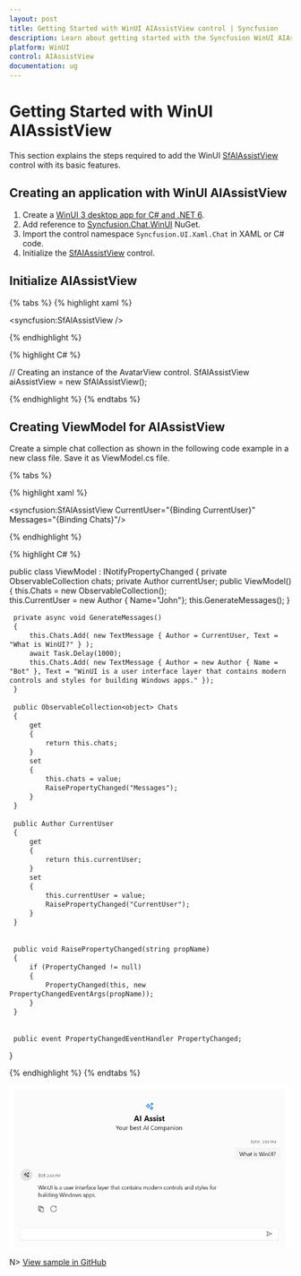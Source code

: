 ```yaml
---
layout: post
title: Getting Started with WinUI AIAssistView control | Syncfusion
description: Learn about getting started with the Syncfusion WinUI AIAssistView (SfAIAssistView) control with its basic features.
platform: WinUI
control: AIAssistView
documentation: ug
---
```


# Getting Started with WinUI AIAssistView

This section explains the steps required to add the WinUI [SfAIAssistView](https://help.syncfusion.com/cr/winui/Syncfusion.UI.Xaml.Core.SfAIAssistView.html) control with its basic features.

## Creating an application with WinUI AIAssistView

1. Create a [WinUI 3 desktop app for C# and .NET 6](https://docs.microsoft.com/en-us/windows/apps/winui/winui3/get-started-winui3-for-desktop).
2. Add reference to [Syncfusion.Chat.WinUI](https://www.nuget.org/packages/Syncfusion.Chat.WinUI) NuGet. 
3. Import the control namespace `Syncfusion.UI.Xaml.Chat` in XAML or C# code.
4. Initialize the [SfAIAssistView](https://help.syncfusion.com/cr/winui/Syncfusion.UI.Xaml.Chat.SfAIAssistView.html) control.

## Initialize AIAssistView

{% tabs %}
{% highlight xaml %}

<Page
    x:Class="GettingStarted.MainPage"
    xmlns="http://schemas.microsoft.com/winfx/2006/xaml/presentation"
    xmlns:x="http://schemas.microsoft.com/winfx/2006/xaml"
    xmlns:local="using:GettingStarted"
    xmlns:d="http://schemas.microsoft.com/expression/blend/2008"
    xmlns:mc="http://schemas.openxmlformats.org/markup-compatibility/2006"
    xmlns:syncfusion="using:Syncfusion.UI.Xaml.Core"
    mc:Ignorable="d"
    Background="{ThemeResource ApplicationPageBackgroundThemeBrush}">
    <Grid>
      <syncfusion:SfAIAssistView />
    </Grid>
</Page>

{% endhighlight %} 

{% highlight C# %}

// Creating an instance of the AvatarView control.
SfAIAssistView aiAssistView = new SfAIAssistView();
           
{% endhighlight %}
{% endtabs %}

## Creating ViewModel for AIAssistView

Create a simple chat collection as shown in the following code example in a new class file. Save it as ViewModel.cs file.

{% tabs %}

{% highlight xaml %}

<Page
    x:Class="GettingStarted.MainPage"
    xmlns="http://schemas.microsoft.com/winfx/2006/xaml/presentation"
    xmlns:x="http://schemas.microsoft.com/winfx/2006/xaml"
    xmlns:local="using:GettingStarted"
    xmlns:d="http://schemas.microsoft.com/expression/blend/2008"
    xmlns:mc="http://schemas.openxmlformats.org/markup-compatibility/2006"
    xmlns:syncfusion="using:Syncfusion.UI.Xaml.Core"
    mc:Ignorable="d"
    Background="{ThemeResource ApplicationPageBackgroundThemeBrush}">
    <Grid>
      <syncfusion:SfAIAssistView   CurrentUser="{Binding CurrentUser}"  
                                   Messages="{Binding Chats}"/>
    </Grid>
</Page>

{% endhighlight %} 

{% highlight C# %}

 public class ViewModel : INotifyPropertyChanged
 {
     private ObservableCollection<object> chats;
     private Author currentUser;
     public ViewModel()
     {
         this.Chats = new ObservableCollection<object>();          
         this.CurrentUser = new Author { Name="John"};
         this.GenerateMessages();
     }

     private async void GenerateMessages()
     {
         this.Chats.Add( new TextMessage { Author = CurrentUser, Text = "What is WinUI?" } );        
         await Task.Delay(1000);
         this.Chats.Add( new TextMessage { Author = new Author { Name = "Bot" }, Text = "WinUI is a user interface layer that contains modern controls and styles for building Windows apps." });
     }

     public ObservableCollection<object> Chats
     {
         get
         {
             return this.chats;
         }
         set
         {
             this.chats = value;
             RaisePropertyChanged("Messages");
         }
     }

     public Author CurrentUser
     {
         get
         {
             return this.currentUser;
         }
         set
         {
             this.currentUser = value;
             RaisePropertyChanged("CurrentUser");
         }
     }


     public void RaisePropertyChanged(string propName)
     {
         if (PropertyChanged != null)
         {
             PropertyChanged(this, new PropertyChangedEventArgs(propName));
         }
     }


     public event PropertyChangedEventHandler PropertyChanged;
  }

{% endhighlight %}
{% endtabs %}

![WinUI AIAssistView control getting started](aiassistview_images/winui_aiassistview_gettingstarted.png)

N> [View sample in GitHub](https://github.com/SyncfusionExamples/Syncfusion-winui-ai-assistView-examples/tree/master/Samples/Getting-Started)

